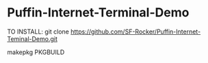 # Puffin-Internet-Terminal-Demo

TO INSTALL:
git clone https://github.com/SF-Rocker/Puffin-Internet-Teminal-Demo.git

makepkg PKGBUILD

